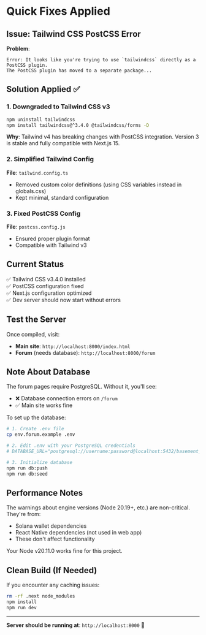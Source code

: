 # Quick Fixes Applied

## Issue: Tailwind CSS PostCSS Error

**Problem**: 
```
Error: It looks like you're trying to use `tailwindcss` directly as a PostCSS plugin.
The PostCSS plugin has moved to a separate package...
```

## Solution Applied ✅

### 1. Downgraded to Tailwind CSS v3
```bash
npm uninstall tailwindcss
npm install tailwindcss@^3.4.0 @tailwindcss/forms -D
```

**Why**: Tailwind v4 has breaking changes with PostCSS integration. Version 3 is stable and fully compatible with Next.js 15.

### 2. Simplified Tailwind Config
**File**: `tailwind.config.ts`
- Removed custom color definitions (using CSS variables instead in globals.css)
- Kept minimal, standard configuration

### 3. Fixed PostCSS Config
**File**: `postcss.config.js`
- Ensured proper plugin format
- Compatible with Tailwind v3

## Current Status

✅ Tailwind CSS v3.4.0 installed  
✅ PostCSS configuration fixed  
✅ Next.js configuration optimized  
✅ Dev server should now start without errors  

## Test the Server

Once compiled, visit:
- **Main site**: `http://localhost:8000/index.html`
- **Forum** (needs database): `http://localhost:8000/forum`

## Note About Database

The forum pages require PostgreSQL. Without it, you'll see:
- ❌ Database connection errors on `/forum`
- ✅ Main site works fine

To set up the database:
```bash
# 1. Create .env file
cp env.forum.example .env

# 2. Edit .env with your PostgreSQL credentials
# DATABASE_URL="postgresql://username:password@localhost:5432/basement_forum"

# 3. Initialize database
npm run db:push
npm run db:seed
```

## Performance Notes

The warnings about engine versions (Node 20.19+, etc.) are non-critical. They're from:
- Solana wallet dependencies
- React Native dependencies (not used in web app)
- These don't affect functionality

Your Node v20.11.0 works fine for this project.

## Clean Build (If Needed)

If you encounter any caching issues:
```bash
rm -rf .next node_modules
npm install
npm run dev
```

---

**Server should be running at**: `http://localhost:8000` 🚀

